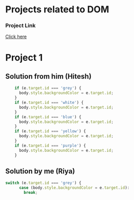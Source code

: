 # Projects related to DOM

### Project Link
[Click here](https://stackblitz.com/edit/dom-project-chaiaurcode-thxh4tnn?file=index.html)

# Project 1

## Solution from him (Hitesh)

```javascript
    if (e.target.id === 'grey') {
      body.style.backgroundColor = e.target.id;
    }
    if (e.target.id === 'white') {
      body.style.backgroundColor = e.target.id;
    }
    if (e.target.id === 'blue') {
      body.style.backgroundColor = e.target.id;
    }
    if (e.target.id === 'yellow') {
      body.style.backgroundColor = e.target.id;
    }
    if (e.target.id === 'purple') {
      body.style.backgroundColor = e.target.id;
    }

```

## Solution by me (Riya)

```javascript
switch (e.target.id === 'grey') {
      case (body.style.backgroundColor = e.target.id):
        break;

```